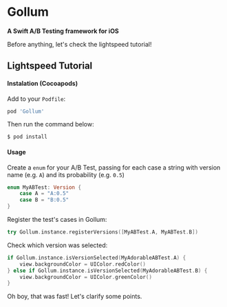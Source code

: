 # Gollum
**A Swift A/B Testing framework for iOS**

Before anything, let's check the lightspeed tutorial!
## Lightspeed Tutorial
#### Instalation (Cocoapods)
Add to your `Podfile`:
```rb
pod 'Gollum'
```
Then run the command below:
```
$ pod install
```
#### Usage
Create a `enum` for your A/B Test, passing for each case a string with version name (e.g. `A`) and its probability (e.g. `0.5`)
```swift
enum MyABTest: Version {
    case A = "A:0.5"
    case B = "B:0.5"
}
```
Register the test's cases in Gollum:
```swift
try Gollum.instance.registerVersions([MyABTest.A, MyABTest.B])
```
Check which version was selected:
```swift
if Gollum.instance.isVersionSelected(MyAdorableABTest.A) {
    view.backgroundColor = UIColor.redColor()
} else if Gollum.instance.isVersionSelected(MyAdorableABTest.B) {
    view.backgroundColor = UIColor.greenColor()
}
```
Oh boy, that was fast! Let's clarify some points.
